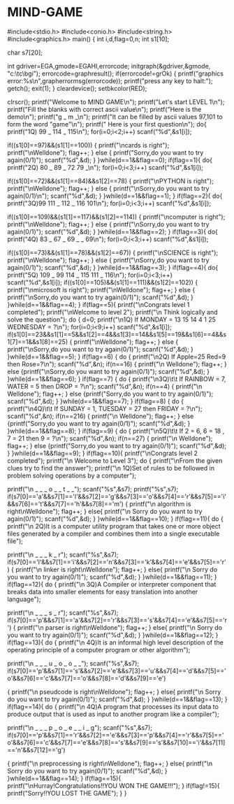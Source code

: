 # MIND-GAME
#include<stdio.h>
#include<conio.h>
#include<string.h>
#include<graphics.h>
main()
{
int i,d,flag=0,n;
int s1[10];

char s7[20];

int gdriver=EGA,gmode=EGAHI,errorcode;
 initgraph(&gdriver,&gmode, "c:\\tc\\bgi");
 errorcode=graphresult();
 if(errorcode!=grOk)
 {
 printf("graphics error:%s\n",grapherrormsg(errorcode));
 printf("press any key to halt:");
 getch();
 exit(1);
 }
 cleardevice();
setbkcolor(RED);


clrscr();
printf("Welcome to MIND GAME\n");
printf("Let's start LEVEL 1\n");
printf("Fill the blanks with correct ascii value\n");
printf("Here is the demo\n");
printf("g _ m _\n");
printf("It can be filled by ascii values 97,101 to form the word \"game\"\n");
printf(" Here is your first question\n");
do{
printf("1Q) 99 _ 114 _ 115\n");
for(i=0;i<2;i++)
scanf("%d",&s1[i]);

if((s1[0]==97)&&(s1[1]==100))
 {
 printf("\ncards is right");
 printf("\nWelldone");
 flag++;
 }
else
{
printf("Sorry,do you want to try again(0/1)");
scanf("%d",&d);
}
}while(d==1&&flag==0);
if(flag==1){
do{
printf("2Q) 80 _ 89 _ 72 79 _\n");
for(i=0;i<3;i++)
scanf("%d",&s1[i]);

if((s1[0]==72)&&(s1[1]==84)&&s1[2]==78)
 {
 printf("\nPYTHON is right");
 printf("\nWelldone");
 flag++;
 }
else
{
printf("\nSorry,do you want to try again(0/1)\n");
scanf("%d",&d);
}
}while(d==1&&flag==1);
}
if(flag==2){
do{
printf("3Q)99 111 _ 112 _ 116 101\n");
for(i=0;i<3;i++)
scanf("%d",&s1[i]);

if((s1[0]==109)&&(s1[1]==117)&&(s1[2]==114))
 {
 printf("\ncomputer is right");
 printf("\nWelldone");
 flag++;
 }
else
{
printf("\nSorry,do you want to try again(0/1)");
scanf("%d",&d);
}
}while(d==1&&flag==2);
}
if(flag==3){
do{
printf("4Q) 83 _ 67 _ 69 _ _ 69\n");
for(i=0;i<3;i++)
scanf("%d",&s1[i]);

if((s1[0]==73)&&(s1[1]==78)&&(s1[2]==67))
 {
 printf("\nSCIENCE is right");
 printf("\nWelldone");
 flag++;
 }
else
{
printf("\nSorry,do you want to try again(0/1)");
scanf("%d",&d);
}
}while(d==1&&flag==3);
}
if(flag==4){
do{
printf("5Q) 109 _ 99 114 _ 115 111 _ 116\n");
for(i=0;i<3;i++)
scanf("%d",&s1[i]);
if((s1[0]==105)&&(s1[1]==111)&&(s1[2]==102))
 {
 printf("\nmicrosoft is right");
 printf("\nWelldone");
 flag++;
 }
else
{
printf("\nSorry,do you want to try again(0/1)");
scanf("%d",&d);
}
}while(d==1&&flag==4);
}
if(flag==5){
printf("\nCongrats level 1 completed");
 printf("\nWelcome to level 2");
 printf("\n Think logically and solve the question");
 do
 {
 d=0;
 printf("\n1Q) If MONDAY = 13 15 14 4 1 25 WEDNESDAY = ?\n");
 for(i=0;i<9;i++)
 scanf("%d",&s1[i]);
 if(s1[0]==23&&s1[1]==5&&s1[2]==4&&s1[3]==14&&s1[5]==19&&s1[6]==4&&s1[7]==1&&s1[8]==25)
 {
 printf("\nWelldone");
 flag++;
 }
 else
 {
printf("\nSorry,do you want to try again(0/1)");
scanf("%d",&d); }
 }while(d==1&&flag==5);
}  if(flag==6)
 {
 do
 {
 printf("\n2Q) If Apple=25 Red=9 then Rose=?\n");
 scanf("%d",&n);
 if(n==16)
 {
 printf("\n Welldone");
 flag++;
 }
 else
 {printf("\nSorry,do you want to try again(0/1)");
 scanf("%d",&d);
 }
  }while(d==1&&flag==6);
}
if(flag==7)
 {
 do
 {
 printf("\n3Q)\t\t If RAINBOW = 7, WATER = 5 then DROP = ?\n");
 scanf("%d",&n);
 if(n==4)
 {
 printf("\n Welldone");
 flag++;
 }
 else
 {printf("Sorry,do you want to try again(0/1)");
 scanf("%d",&d);
 }
  }while(d==1&&flag==7);
}
 if(flag==8)
 {
 do
 {
 printf("\n4Q)\t\t If SUNDAY = 1, TUESDAY = 27 then FRIDAY = ?\n");
 scanf("%d",&n);
 if(n==216)
 {
 printf("\n Welldone");
 flag++;
 }
 else
 {printf("Sorry,do you want to try again(0/1)");
 scanf("%d",&d);
 }
  }while(d==1&&flag==8);
}
if(flag==9)
 {
 do
 {
 printf("\n5Q)\t\t If 2 = 6, 6 = 18 , 7 = 21 then 9 = ?\n");
 scanf("%d",&n);
 if(n==27)
 {
 printf("\n Welldone");
 flag++;
 }
 else
 {printf("Sorry,do you want to try again(0/1)");
 scanf("%d",&d);
 }
  }while(d==1&&flag==9);
}
if(flag==10){
printf("\nCongrats level 2  completed");
printf("\n Welcome to Level 3");
do
{
printf("\nFrom the given clues try to find the answer");
printf("\n 1Q)Set of rules to be followed in problem solving operations by a computer");

printf("\n _ _ _ o _ _ t _ _");
scanf("%s",&s7);
printf("%s",s7);
if(s7[0]=='a'&&s7[1]=='l'&&s7[2]=='g'&&s7[3]=='o'&&s7[4]=='r'&&s7[5]=='i'&&s7[6]=='t'&&s7[7]=='h'&&s7[8]=='m')
{
printf("\n algorithm is right\nWelldone");
flag++;
}
else{
printf("\n Sorry do you want to try again(0/1)");
scanf("%d",&d);
}
}while(d==1&&flag==10);
}
if(flag==11){
do
{
printf("\n 2Q)It is a computer utility program that takes one or more object files generated by a compiler and combines them into a single executable file");

printf("\n _ _ _ k _ r");
scanf("%s",&s7);
if(s7[0]=='l'&&s7[1]=='i'&&s7[2]=='n'&&s7[3]=='k'&&s7[4]=='e'&&s7[5]=='r')
{
printf("\n linker is right\nWelldone");
flag++;
}
else{
printf("\n Sorry do you want to try again(0/1)");
scanf("%d",&d);
}
}while(d==1&&flag==11);
}
 if(flag==12){
do
{
printf("\n 3Q)A Compiler or interpreter component that breaks data into smaller elements for easy translation into another language");

printf("\n _ _ _ s _ r");
scanf("%s",&s7);
if(s7[0]=='p'&&s7[1]=='a'&&s7[2]=='r'&&s7[3]=='s'&&s7[4]=='e'&&s7[5]=='r')
{
printf("\n parser is right\nWelldone");
flag++;
}
else{
printf("\n Sorry do you want to try again(0/1)");
scanf("%d",&d);
}
}while(d==1&&flag==12);
}
if(flag==13){
do
{
printf("\n 4Q)It is an informal high level description of the operating principle of a computer program or other algorithm");

printf("\n _ _ _ u _ o _ o _ _");
scanf("%s",&s7);
if(s7[0]=='p'&&s7[1]=='s'&&s7[2]=='e'&&s7[3]=='u'&&s7[4]=='d'&&s7[5]=='o'&&s7[6]=='c'&&s7[7]=='o'&&s7[8]=='d'&&s7[9]=='e')

{
printf("\n pseudcode is right\nWelldone");
flag++;
}
else{
printf("\n Sorry do you want to try again(0/1)");
scanf("%d",&d);
}
}while(d==1&&flag==13);
}
if(flag==14){
do
{
printf("\n 4Q)A program that processes its input data to produce output that is used as input to another program like a compiler");

printf("\n _ _ _ p _ o _ e _ _ i _ g");
scanf("%s",&s7);
if(s7[0]=='p'&&s7[1]=='r'&&s7[2]=='e'&&s7[3]=='p'&&s7[4]=='r'&&s7[5]=='o'&&s7[6]=='c'&&s7[7]=='e'&&s7[8]=='s'&&s7[9]=='s'&&s7[10]=='i'&&s7[11]=='n'&&s7[12]=='g')

{
printf("\n preprocessing is right\nWelldone");
flag++;
}
else{
printf("\n Sorry do you want to try again(0/1)");
scanf("%d",&d);
}
}while(d==1&&flag==14);
}
if(flag==15){
printf("\nHurray!Congratulations!!YOU WON THE GAME!!!");
}
if(flag!=15){
printf("Sorry!!YOU LOST THE GAME");
}
}






